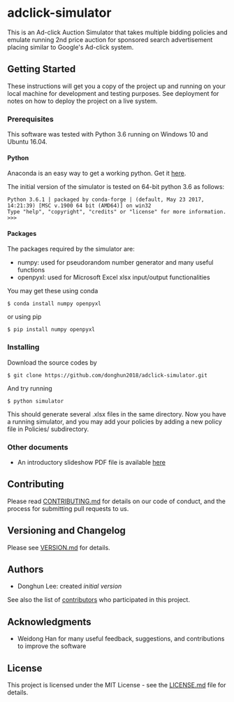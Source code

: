 # adclick-simulator

This is an Ad-click Auction Simulator that takes multiple bidding policies and emulate running 2nd price auction for sponsored search advertisement placing similar to Google's Ad-click system.

## Getting Started

These instructions will get you a copy of the project up and running on your local machine for development and testing purposes.
See deployment for notes on how to deploy the project on a live system.

### Prerequisites

This software was tested with Python 3.6 running on Windows 10 and Ubuntu 16.04.

#### Python

Anaconda is an easy way to get a working python.
Get it [here](https://www.anaconda.com/download/).

The initial version of the simulator is tested on 64-bit python 3.6 as follows:

```
Python 3.6.1 | packaged by conda-forge | (default, May 23 2017, 14:21:39) [MSC v.1900 64 bit (AMD64)] on win32
Type "help", "copyright", "credits" or "license" for more information.
>>>
```

#### Packages

The packages required by the simulator are:

- numpy: used for pseudorandom number generator and many useful functions
- openpyxl: used for Microsoft Excel xlsx input/output functionalities

You may get these using conda

```
$ conda install numpy openpyxl
```

or using pip

```
$ pip install numpy openpyxl
```

### Installing

Download the source codes by

```
$ git clone https://github.com/donghun2018/adclick-simulator.git
```

And try running

```
$ python simulator
```

This should generate several .xlsx files in the same directory.
Now you have a running simulator, and you may add your policies by adding a new policy file in Policies/ subdirectory.

### Other documents

- An introductory slideshow PDF file is available [here](https://github.com/donghun2018/adclick-simulator/blob/master//documentation/20180411_Ad-click_simulator_intro_r1.pdf)

## Contributing

Please read [CONTRIBUTING.md](https://github.com/donghun2018/adclick-simulator/blob/master/CONTRIBUTING.md) for details on our code of conduct, and the process for submitting pull requests to us.

## Versioning and Changelog

Please see [VERSION.md](https://github.com/donghun2018/adclick-simulator/blob/master/VERSION.md) for details.

## Authors

- Donghun Lee: created *initial version*

See also the list of [contributors](https://github.com/donghun2018/adclick-simulator/contributors) who participated in this project.

## Acknowledgments

- Weidong Han for many useful feedback, suggestions, and contributions to improve the software

## License

This project is licensed under the MIT License - see the [LICENSE.md](https://github.com/donghun2018/adclick-simulator/blob/master/LICENSE) file for details.
